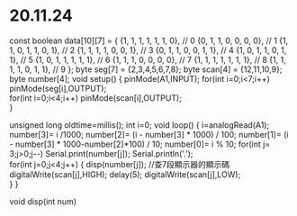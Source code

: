 # 20.11.24
const boolean data[10][7] = {
  {1, 1, 1, 1, 1, 1, 0}, // 0
  {0, 1, 1, 0, 0, 0, 0}, // 1
  {1, 1, 0, 1, 1, 0, 1}, // 2
  {1, 1, 1, 1, 0, 0, 1}, // 3
  {0, 1, 1, 0, 0, 1, 1}, // 4
  {1, 0, 1, 1, 0, 1, 1}, // 5
  {1, 0, 1, 1, 1, 1, 1}, // 6
  {1, 1, 1, 0, 0, 0, 0}, // 7
  {1, 1, 1, 1, 1, 1, 1}, // 8
  {1, 1, 1, 1, 0, 1, 1}, // 9
};
byte seg[7] = {2,3,4,5,6,7,8};
byte scan[4] = {12,11,10,9};
byte number[4];
void setup() {
    pinMode(A1,INPUT);
  for(int i=0;i<7;i++)
    pinMode(seg[i],OUTPUT);  
  for(int i=0;i<4;i++)
    pinMode(scan[i],OUTPUT);  
}

unsigned long oldtime=millis();
int i=0;
void loop() {
  i=analogRead(A1);
  number[3]= i /1000;
  number[2]= (i - number[3] * 1000) / 100;
  number[1]= (i - number[3] * 1000-number[2]*100) / 10;
  number[0]= i % 10;
  for(int j= 3;j>0;j--)
    Serial.print(number[j]);
  Serial.println('.');    
  for(int j=0;j<4;j++)
    { 
      disp(number[j]); //查7段顯示器的顯示碼               
      digitalWrite(scan[j],HIGH);
      delay(5);
      digitalWrite(scan[j],LOW);          
     } 
}

void disp(int num)
